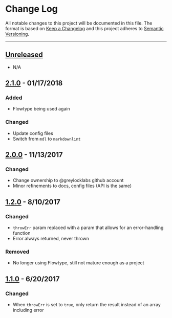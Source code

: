 # Change Log

All notable changes to this project will be documented in this file. The format is based on
[Keep a Changelog](http://keepachangelog.com/en/1.0.0/) and this project adheres to
[Semantic Versioning](http://semver.org/spec/v2.0.0.html).

---

## [Unreleased](https://github.com/greylocklabs/await-result/compare/2.1.0...HEAD)

- N/A

## [2.1.0](https://github.com/greylocklabs/await-result/compare/2.0.0...2.1.0) - 01/17/2018

### Added

- Flowtype being used again

### Changed

- Update config files
- Switch from `mdl` to `markdownlint`

## [2.0.0](https://github.com/greylocklabs/await-result/compare/1.2.0...2.0.0) - 11/13/2017

### Changed

- Change ownership to @greylocklabs github account
- Minor refinements to docs, config files (API is the same)

## [1.2.0](https://github.com/greylocklabs/await-result/compare/1.1.0...1.2.0) - 8/10/2017

### Changed

- `throwErr` param replaced with a param that allows for an error-handling function
- Error always returned, never thrown

### Removed

- No longer using Flowtype, still not mature enough as a project

## [1.1.0](https://github.com/greylocklabs/await-result/compare/1.0.7...1.1.0) - 6/20/2017

### Changed

- When `throwErr` is set to `true`, only return the result instead of an array including error
